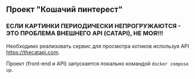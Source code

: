 ## Проект "Кошачий пинтерест"
### ЕСЛИ КАРТИНКИ ПЕРИОДИЧЕСКИ НЕПРОГРУЖАЮТСЯ - ЭТО ПРОБЛЕМА ВНЕШНЕГО API (CATAPI), НЕ МОЯ!!!
Необходимо реализовать сервис для просмотра котиков используя API https://thecatapi.com.

Проект (front-end и API) запускается локально командой `docker compose up`.
